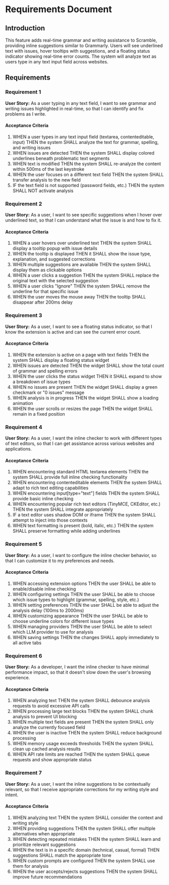 # Requirements Document

## Introduction

This feature adds real-time grammar and writing assistance to Scramble, providing inline suggestions similar to Grammarly. Users will see underlined text with issues, hover tooltips with suggestions, and a floating status indicator showing real-time error counts. The system will analyze text as users type in any text input field across websites.

## Requirements

### Requirement 1

**User Story:** As a user typing in any text field, I want to see grammar and writing issues highlighted in real-time, so that I can identify and fix problems as I write.

#### Acceptance Criteria

1. WHEN a user types in any text input field (textarea, contenteditable, input) THEN the system SHALL analyze the text for grammar, spelling, and writing issues
2. WHEN issues are detected THEN the system SHALL display colored underlines beneath problematic text segments
3. WHEN text is modified THEN the system SHALL re-analyze the content within 500ms of the last keystroke
4. WHEN the user focuses on a different text field THEN the system SHALL transfer analysis to the new field
5. IF the text field is not supported (password fields, etc.) THEN the system SHALL NOT activate analysis

### Requirement 2

**User Story:** As a user, I want to see specific suggestions when I hover over underlined text, so that I can understand what the issue is and how to fix it.

#### Acceptance Criteria

1. WHEN a user hovers over underlined text THEN the system SHALL display a tooltip popup with issue details
2. WHEN the tooltip is displayed THEN it SHALL show the issue type, explanation, and suggested corrections
3. WHEN multiple suggestions are available THEN the system SHALL display them as clickable options
4. WHEN a user clicks a suggestion THEN the system SHALL replace the original text with the selected suggestion
5. WHEN a user clicks "Ignore" THEN the system SHALL remove the underline for that specific issue
6. WHEN the user moves the mouse away THEN the tooltip SHALL disappear after 200ms delay

### Requirement 3

**User Story:** As a user, I want to see a floating status indicator, so that I know the extension is active and can see the current error count.

#### Acceptance Criteria

1. WHEN the extension is active on a page with text fields THEN the system SHALL display a floating status widget
2. WHEN issues are detected THEN the widget SHALL show the total count of grammar and spelling errors
3. WHEN the user clicks the status widget THEN it SHALL expand to show a breakdown of issue types
4. WHEN no issues are present THEN the widget SHALL display a green checkmark or "0 issues" message
5. WHEN analysis is in progress THEN the widget SHALL show a loading animation
6. WHEN the user scrolls or resizes the page THEN the widget SHALL remain in a fixed position

### Requirement 4

**User Story:** As a user, I want the inline checker to work with different types of text editors, so that I can get assistance across various websites and applications.

#### Acceptance Criteria

1. WHEN encountering standard HTML textarea elements THEN the system SHALL provide full inline checking functionality
2. WHEN encountering contenteditable elements THEN the system SHALL adapt to rich text editing capabilities
3. WHEN encountering input[type="text"] fields THEN the system SHALL provide basic inline checking
4. WHEN encountering popular rich text editors (TinyMCE, CKEditor, etc.) THEN the system SHALL integrate appropriately
5. IF a text editor uses shadow DOM or iframe THEN the system SHALL attempt to inject into those contexts
6. WHEN text formatting is present (bold, italic, etc.) THEN the system SHALL preserve formatting while adding underlines

### Requirement 5

**User Story:** As a user, I want to configure the inline checker behavior, so that I can customize it to my preferences and needs.

#### Acceptance Criteria

1. WHEN accessing extension options THEN the user SHALL be able to enable/disable inline checking
2. WHEN configuring settings THEN the user SHALL be able to choose which issue types to highlight (grammar, spelling, style, etc.)
3. WHEN setting preferences THEN the user SHALL be able to adjust the analysis delay (100ms to 2000ms)
4. WHEN customizing appearance THEN the user SHALL be able to choose underline colors for different issue types
5. WHEN managing providers THEN the user SHALL be able to select which LLM provider to use for analysis
6. WHEN saving settings THEN the changes SHALL apply immediately to all active tabs

### Requirement 6

**User Story:** As a developer, I want the inline checker to have minimal performance impact, so that it doesn't slow down the user's browsing experience.

#### Acceptance Criteria

1. WHEN analyzing text THEN the system SHALL debounce analysis requests to avoid excessive API calls
2. WHEN processing large text blocks THEN the system SHALL chunk analysis to prevent UI blocking
3. WHEN multiple text fields are present THEN the system SHALL only analyze the currently focused field
4. WHEN the user is inactive THEN the system SHALL reduce background processing
5. WHEN memory usage exceeds thresholds THEN the system SHALL clean up cached analysis results
6. WHEN API rate limits are reached THEN the system SHALL queue requests and show appropriate status

### Requirement 7

**User Story:** As a user, I want the inline suggestions to be contextually relevant, so that I receive appropriate corrections for my writing style and intent.

#### Acceptance Criteria

1. WHEN analyzing text THEN the system SHALL consider the context and writing style
2. WHEN providing suggestions THEN the system SHALL offer multiple alternatives when appropriate
3. WHEN detecting repeated mistakes THEN the system SHALL learn and prioritize relevant suggestions
4. WHEN the text is in a specific domain (technical, casual, formal) THEN suggestions SHALL match the appropriate tone
5. WHEN custom prompts are configured THEN the system SHALL use them for analysis
6. WHEN the user accepts/rejects suggestions THEN the system SHALL improve future recommendations